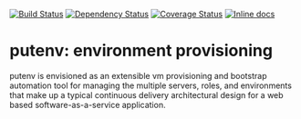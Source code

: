 [![Build Status](https://travis-ci.org/ActiveSCM/putenv.svg?branch=master)][travis]
[![Dependency Status](https://gemnasium.com/ActiveSCM/putenv.png?travis)][gemnasium]
[![Coverage Status](https://coveralls.io/repos/ActiveSCM/putenv/badge.png?branch=master)][coveralls]
[![Inline docs](http://inch-ci.org/github/ActiveSCM/putenv.png?branch=master)][inch]

[travis]: http://travis-ci.org/ActiveSCM/putenv
[gemnasium]: https://gemnasium.com/ActiveSCM/putenv
[coveralls]: https://coveralls.io/r/ActiveSCM/putenv
[inch]: http://inch-ci.org/github/ActiveSCM/putenv

# putenv: environment provisioning

putenv is envisioned as an extensible vm provisioning and bootstrap automation tool for managing the multiple servers, roles, and environments that make up a typical continuous delivery architectural design for a web based software-as-a-service application.





<footer
This tool is the re-write of the elevage tool that incorporates a plug-in architecture to enable easier use of mutltiple virtualization infrastructures.

